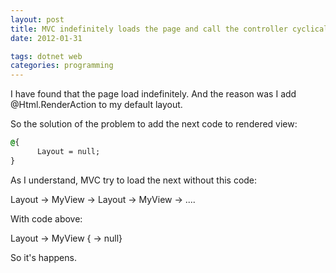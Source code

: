 ```yaml
---
layout: post
title: MVC indefinitely loads the page and call the controller cyclical
date: 2012-01-31

tags: dotnet web
categories: programming
---
```

I have found that the page load indefinitely. And the reason was I add @Html.RenderAction to my default layout.

So the solution of the problem to add the next code to rendered view:

```css
@{
      Layout = null;
}
```

As I understand, MVC try to load the next without this code:

Layout -> MyView -> Layout -> MyView -> ....

With code above:

Layout -> MyView { -> null}

So it's happens.
